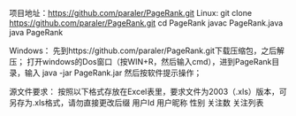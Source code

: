 项目地址：https://github.com/paraler/PageRank.git
Linux:
	git clone https://github.com/paraler/PageRank.git
	cd PageRank
	javac PageRank.java
	java PageRank

Windows：
	先到https://github.com/paraler/PageRank.git下载压缩包，之后解压；
	打开windows的Dos窗口（按WIN+R，然后输入cmd），进到PageRank目录，输入
		java -jar PageRank.jar
		然后按软件提示操作；

源文件要求：
	按照以下格式存放在Excel表里，要求文件为2003（.xls）版本，可另存为.xls格式，请勿直接更改后缀
	用户Id  用户昵称 性别  关注数  关注列表